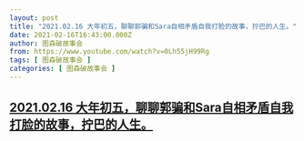 ```yaml
---
layout: post
title: "2021.02.16 大年初五，聊聊郭骗和Sara自相矛盾自我打脸的故事，拧巴的人生。"
date: 2021-02-16T16:43:00.000Z
author: 图森破故事会
from: https://www.youtube.com/watch?v=0Lh55jH99Rg
tags: [ 图森破故事会 ]
categories: [ 图森破故事会 ]
---
```

<!--1613493780000-->
[2021.02.16 大年初五，聊聊郭骗和Sara自相矛盾自我打脸的故事，拧巴的人生。](https://www.youtube.com/watch?v=0Lh55jH99Rg)
------

<div>

</div>
